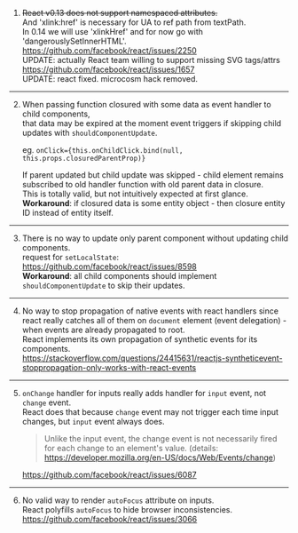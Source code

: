 1. ~~React v0.13 does not support namespaced attributes.~~  
   And 'xlink:href' is necessary for UA to ref path from textPath.  
   In 0.14 we will use 'xlinkHref' and for now go with 'dangerouslySetInnerHTML'.  
   https://github.com/facebook/react/issues/2250  
   UPDATE: actually React team willing to support missing SVG tags/attrs  
   https://github.com/facebook/react/issues/1657  
   UPDATE: react fixed. microcosm hack removed.

---

2. When passing function closured with some data as event handler to child components,  
    that data may be expired at the moment event triggers if skipping child updates with `shouldComponentUpdate`.  

    eg. `onClick={this.onChildClick.bind(null, this.props.closuredParentProp)}`  

    If parent updated but child update was skipped - child element remains subscribed to old handler function with old parent data in closure.  
    This is totally valid, but not intuitively expected at first glance.  
    __Workaround__: if closured data is some entity object - then closure entity ID instead of entity itself.  

---

3. There is no way to update only parent component without updating child components.  
    request for `setLocalState`: https://github.com/facebook/react/issues/8598  
    __Workaround__: all child components should implement `shouldComponentUpdate` to skip their updates.

---

4. No way to stop propagation of native events with react handlers since react really catches all of them on `document` element (event delegation) - when events are already propagated to root.  
    React implements its own propagation of synthetic events for its components.  
    https://stackoverflow.com/questions/24415631/reactjs-syntheticevent-stoppropagation-only-works-with-react-events

---

5. `onChange` handler for inputs really adds handler for `input` event, not `change` event.  
    React does that because `change` event may not trigger each time input changes, but `input` event always does.  
    > Unlike the input event, the change event is not necessarily fired for each change to an element's value.   (details: https://developer.mozilla.org/en-US/docs/Web/Events/change)  
    
    https://github.com/facebook/react/issues/6087

---

6. No valid way to render `autoFocus` attribute on inputs.  
    React polyfills `autoFocus` to hide browser inconsistencies.  
    https://github.com/facebook/react/issues/3066
